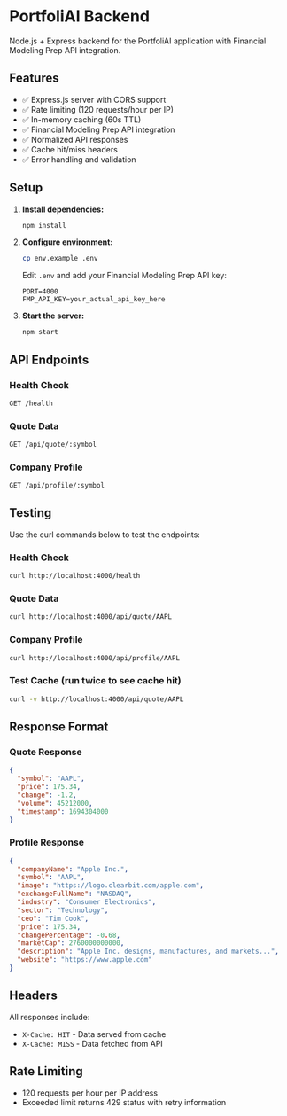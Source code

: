 # PortfoliAI Backend

Node.js + Express backend for the PortfoliAI application with Financial Modeling Prep API integration.

## Features

- ✅ Express.js server with CORS support
- ✅ Rate limiting (120 requests/hour per IP)
- ✅ In-memory caching (60s TTL)
- ✅ Financial Modeling Prep API integration
- ✅ Normalized API responses
- ✅ Cache hit/miss headers
- ✅ Error handling and validation

## Setup

1. **Install dependencies:**
   ```bash
   npm install
   ```

2. **Configure environment:**
   ```bash
   cp env.example .env
   ```
   
   Edit `.env` and add your Financial Modeling Prep API key:
   ```
   PORT=4000
   FMP_API_KEY=your_actual_api_key_here
   ```

3. **Start the server:**
   ```bash
   npm start
   ```

## API Endpoints

### Health Check
```bash
GET /health
```

### Quote Data
```bash
GET /api/quote/:symbol
```

### Company Profile
```bash
GET /api/profile/:symbol
```

## Testing

Use the curl commands below to test the endpoints:

### Health Check
```bash
curl http://localhost:4000/health
```

### Quote Data
```bash
curl http://localhost:4000/api/quote/AAPL
```

### Company Profile
```bash
curl http://localhost:4000/api/profile/AAPL
```

### Test Cache (run twice to see cache hit)
```bash
curl -v http://localhost:4000/api/quote/AAPL
```

## Response Format

### Quote Response
```json
{
  "symbol": "AAPL",
  "price": 175.34,
  "change": -1.2,
  "volume": 45212000,
  "timestamp": 1694304000
}
```

### Profile Response
```json
{
  "companyName": "Apple Inc.",
  "symbol": "AAPL",
  "image": "https://logo.clearbit.com/apple.com",
  "exchangeFullName": "NASDAQ",
  "industry": "Consumer Electronics",
  "sector": "Technology",
  "ceo": "Tim Cook",
  "price": 175.34,
  "changePercentage": -0.68,
  "marketCap": 2760000000000,
  "description": "Apple Inc. designs, manufactures, and markets...",
  "website": "https://www.apple.com"
}
```

## Headers

All responses include:
- `X-Cache: HIT` - Data served from cache
- `X-Cache: MISS` - Data fetched from API

## Rate Limiting

- 120 requests per hour per IP address
- Exceeded limit returns 429 status with retry information
